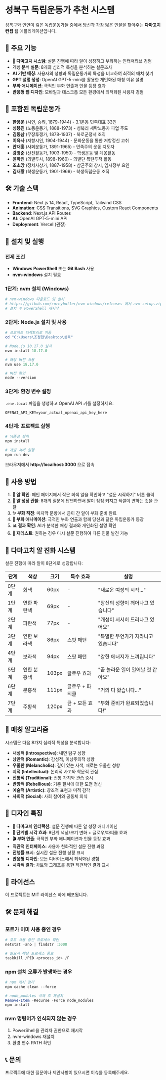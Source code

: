 # 성북구 독립운동가 추천 시스템

성북구와 인연이 깊은 독립운동가들 중에서 당신과 가장 닮은 인물을 찾아주는 **다마고치 컨셉** 웹 애플리케이션입니다.

## 🎯 주요 기능

- **🥚 다마고치 시스템**: 설문 진행에 따라 알이 성장하고 부화하는 인터랙티브 경험
- **개성 분석 설문**: 8개의 심리적 특성을 분석하는 설문조사
- **AI 기반 매칭**: 사용자의 성향과 독립운동가의 특성을 비교하여 최적의 매치 찾기
- **GPT 설명 생성**: OpenAI GPT-5-mini를 활용한 개인화된 매칭 이유 설명
- **부화 애니메이션**: 극적인 부화 연출과 인물 등장 효과
- **반응형 웹 디자인**: 모바일과 데스크톱 모든 환경에서 최적화된 사용자 경험

## 🏴 포함된 독립운동가

- **한용운** (시인, 승려, 1879-1944) - 3.1운동 민족대표 33인
- **성봉진** (노동운동가, 1888-1973) - 성북리 세탁노동자 파업 주도
- **김동삼** (무장투쟁가, 1878-1937) - 북로군정서 조직
- **이육사** (저항시인, 1904-1944) - 문화운동을 통한 저항정신 고취
- **안재홍** (사회운동가, 1891-1965) - 민족주의 운동 지도자
- **강영준** (선전활동가, 1903-1950) - 학생운동 및 계몽활동
- **윤하진** (의열투사, 1898-1960) - 의열단 폭탄투척 활동
- **조소앙** (정치사상가, 1887-1958) - 삼균주의 창시, 임시정부 요인
- **김재황** (학생운동가, 1901-1968) - 학생독립운동 조직

## 🛠 기술 스택

- **Frontend**: Next.js 14, React, TypeScript, Tailwind CSS
- **Animation**: CSS Transitions, SVG Graphics, Custom React Components
- **Backend**: Next.js API Routes
- **AI**: OpenAI GPT-5-mini API
- **Deployment**: Vercel (권장)

## 🚀 설치 및 실행

### 전제 조건
- **Windows PowerShell** 또는 **Git Bash** 사용
- **nvm-windows** 설치 필요

### 1단계: nvm 설치 (Windows)
```powershell
# nvm-windows 다운로드 및 설치
# https://github.com/coreybutler/nvm-windows/releases 에서 nvm-setup.zip 다운로드
# 설치 후 PowerShell 재시작
```

### 2단계: Node.js 설치 및 사용
```powershell
# 프로젝트 디렉토리로 이동
cd "C:\Users\조정현\Desktop\성북"

# Node.js 18.17.0 설치
nvm install 18.17.0

# 해당 버전 사용
nvm use 18.17.0

# 버전 확인
node --version
```

### 3단계: 환경 변수 설정
`.env.local` 파일을 생성하고 OpenAI API 키를 설정하세요:
```
OPENAI_API_KEY=your_actual_openai_api_key_here
```

### 4단계: 프로젝트 실행
```powershell
# 의존성 설치
npm install

# 개발 서버 실행
npm run dev
```

브라우저에서 **http://localhost:3000** 으로 접속

## 📱 사용 방법

1. **🥚 알 확인**: 메인 페이지에서 작은 회색 알을 확인하고 "설문 시작하기" 버튼 클릭
2. **🌱 알 성장 관찰**: 8개의 질문에 답변하면서 알이 점점 커지고 색깔이 변하는 것을 관찰
3. **✨ 부화 직전**: 마지막 문항에서 금이 간 알이 부화 준비 완료
4. **🎉 부화 애니메이션**: 극적인 부화 연출과 함께 당신과 닮은 독립운동가 등장
5. **📊 결과 확인**: AI가 분석한 매칭 결과와 개인화된 설명 확인
6. **🔄 재테스트**: 원하는 경우 다시 설문 진행하여 다른 인물 발견 가능

## 🥚 다마고치 알 진화 시스템

설문 진행에 따라 알이 8단계로 성장합니다:

| 단계 | 색상 | 크기 | 특수 효과 | 설명 |
|------|------|------|-----------|------|
| 0단계 | 회색 | 60px | - | "새로운 여정의 시작..." |
| 1단계 | 연한 파란색 | 69px | - | "당신의 성향이 깨어나고 있습니다" |
| 2단계 | 파란색 | 77px | - | "개성이 서서히 드러나고 있어요" |
| 3단계 | 연한 보라색 | 86px | 스팟 패턴 | "특별한 무언가가 자라나고 있습니다" |
| 4단계 | 보라색 | 94px | 스팟 패턴 | "강한 에너지가 느껴집니다" |
| 5단계 | 연한 분홍색 | 103px | 글로우 효과 | "곧 놀라운 일이 일어날 것 같아요" |
| 6단계 | 분홍색 | 111px | 글로우 + 파티클 | "거의 다 왔습니다..." |
| 7단계 | 주황색 | 120px | 금 + 모든 효과 | "부화 준비가 완료되었습니다!" |

## 🧠 매칭 알고리즘

시스템은 다음 8가지 심리적 특성을 분석합니다:
- **내성적 (Introspective)**: 내면 탐구 성향
- **낭만적 (Romantic)**: 감성적, 이상주의적 성향
- **우울한 (Melancholic)**: 깊이 있는 사색, 때로는 우울한 성향
- **지적 (Intellectual)**: 논리적 사고와 학문적 관심
- **전통적 (Traditional)**: 전통 가치와 관습 중시
- **반항적 (Rebellious)**: 기존 질서에 대한 도전 정신
- **예술적 (Artistic)**: 창조적 표현과 미적 감각
- **사회적 (Social)**: 사회 참여와 공동체 의식

## 🎨 디자인 특징

- **🥚 다마고치 인터랙션**: 설문 진행에 따른 알 성장 애니메이션
- **🌈 단계별 시각 효과**: 8단계 색상/크기 변화 + 글로우/파티클 효과
- **🎬 부화 연출**: 극적인 부화 애니메이션과 인물 등장 효과
- **직관적 인터페이스**: 사용자 친화적인 설문 진행 과정
- **진행률 표시**: 실시간 설문 진행 상황 표시
- **반응형 디자인**: 모든 디바이스에서 최적화된 경험
- **시각적 결과**: 차트와 그래프를 통한 직관적인 결과 표시

## 📄 라이선스

이 프로젝트는 MIT 라이선스 하에 배포됩니다.

## 🛠 문제 해결

### 포트가 이미 사용 중인 경우
```powershell
# 포트 사용 중인 프로세스 확인
netstat -ano | findstr :3000

# 필요시 해당 프로세스 종료
taskkill /PID <process_id> /F
```

### npm 설치 오류가 발생하는 경우
```powershell
# npm 캐시 정리
npm cache clean --force

# node_modules 삭제 후 재설치
Remove-Item -Recurse -Force node_modules
npm install
```

### nvm 명령어가 인식되지 않는 경우
1. PowerShell을 관리자 권한으로 재시작
2. nvm-windows 재설치
3. 환경 변수 PATH 확인

## 📞 문의

프로젝트에 대한 질문이나 제안사항이 있으시면 이슈를 등록해주세요.
